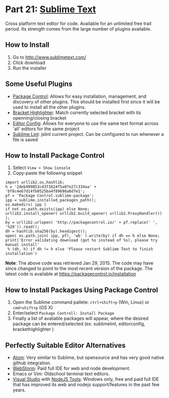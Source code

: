 # Part 21: [Sublime Text](http://www.sublimetext.com/)
Cross platform text editor for code. Available for an unlimited free trail period. Its strength comes from the large number of plugins available.  

## How to Install
1. Go to http://www.sublimetext.com/
2. Click download
3. Run the installer

## Some Useful Plugins
- [Package Control](https://packagecontrol.io/): Allows for easy installation, management, and discovery of other plugins. This should be installed first since it will be used to install all the other plugins.
- [Bracket Highlighter](https://packagecontrol.io/packages/BracketHighlighter): Match currently selected bracket with its openning/closing bracket
- [Editor Config](https://packagecontrol.io/packages/EditorConfig): Allows for everyone  to use the same text format across 'all' editors for the same project
- [Sublime Lint](https://packagecontrol.io/packages/sublimelint): jslint current project. Can be configured to run whenever a file is saved

## How to Install Package Control
1. Select ```View > Show Console```
2. Copy-paste  the following snippet
```
import urllib2,os,hashlib;
h = '2deb499853c4371624f5a07e27c334aa' + 'bf8c4e67d14fb0525ba4f89698a6d7e1';
pf = 'Package Control.sublime-package';
ipp = sublime.installed_packages_path();
os.makedirs( ipp )
if not os.path.exists(ipp) else None;
urllib2.install_opener( urllib2.build_opener( urllib2.ProxyHandler()) );
by = urllib2.urlopen( 'http://packagecontrol.io/' + pf.replace(' ', '%20')).read();
dh = hashlib.sha256(by).hexdigest();
open( os.path.join( ipp, pf), 'wb' ).write(by) if dh == h else None;
print('Error validating download (got %s instead of %s), please try manual install'
 % (dh, h) if dh != h else 'Please restart Sublime Text to finish installation')
```
__Note__: The above code was retrieved Jan 29, 2015. The code may have since changed to point to the most recent version of the package. The latest code is available at https://packagecontrol.io/installation

## How to Install Packages Using Package Control
1. Open the Sublime command pallete: ```ctrl+shift+p``` (Win, Linux) or ```cmd+shift+p``` (OS X)
2. Enter/select ```Package Controll: Install Package```
3. Finally a list of avaliable packages will appear, where the desired package can be entered/selected (ex: sublimelint, editorconfig, brackethighlighter )

## Perfectly Suitable Editor Alternatives
- [Atom](https://atom.io/): Very similar to Sublime, but opensource and has very good native github integration.
- [WebStorm](https://www.jetbrains.com/webstorm/): Paid full IDE for web and node development.
- Emacs or Vim: Oldschool terminal text editors.
- [Visual Studio](http://www.visualstudio.com/en-us/products/visual-studio-community-vs) with [NodeJS Tools](http://nodejstools.codeplex.com/): Windows only, free and paid full IDE that has improved its web and nodejs support/features in the past few years.
